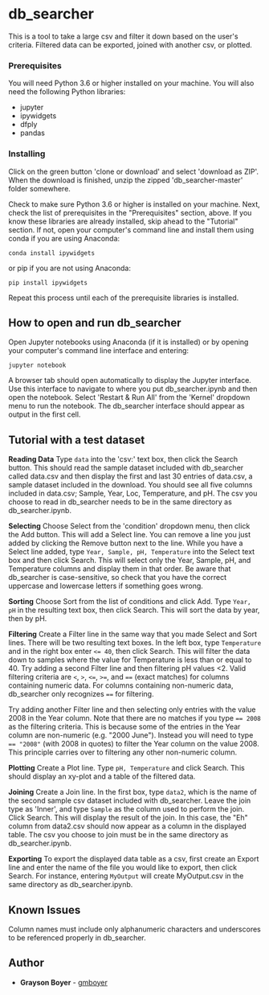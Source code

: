# db_searcher

This is a tool to take a large csv and filter it down based on the user's criteria. Filtered data can be exported, joined with another csv, or plotted.

### Prerequisites

You will need Python 3.6 or higher installed on your machine. You will also need the following Python libraries:

- jupyter
- ipywidgets
- dfply
- pandas

### Installing

Click on the green button 'clone or download' and select 'download as ZIP'. When the download is finished, unzip the zipped 'db_searcher-master' folder somewhere.

Check to make sure Python 3.6 or higher is installed on your machine. Next, check the list of prerequisites in the "Prerequisites" section, above. If you know these libraries are already installed, skip ahead to the "Tutorial" section. If not, open your computer's command line and install them using conda if you are using Anaconda:

```
conda install ipywidgets
```

or pip if you are not using Anaconda:

```
pip install ipywidgets
```

Repeat this process until each of the prerequisite libraries is installed.

## How to open and run db_searcher

Open Jupyter notebooks using Anaconda (if it is installed) or by opening your computer's command line interface and entering:

```
jupyter notebook
```

A browser tab should open automatically to display the Jupyter interface. Use this interface to navigate to where you put db_searcher.ipynb and then open the notebook. Select 'Restart & Run All' from the 'Kernel' dropdown menu to run the notebook. The db_searcher interface should appear as output in the first cell.

## Tutorial with a test dataset

**Reading Data** Type ```data``` into the 'csv:' text box, then click the Search button. This should read the sample dataset included with db_searcher called data.csv and then display the first and last 30 entries of data.csv, a sample dataset included in the download. You should see all five columns included in data.csv; Sample, Year, Loc, Temperature, and pH. The csv you choose to read in db_searcher needs to be in the same directory as db_searcher.ipynb.

**Selecting** Choose Select from the 'condition' dropdown menu, then click the Add button. This will add a Select line. You can remove a line you just added by clicking the Remove button next to the line. While you have a Select line added, type ```Year, Sample, pH, Temperature``` into the Select text box and then click Search. This will select only the Year, Sample, pH, and Temperature columns and display them in that order. Be aware that db_searcher is case-sensitive, so check that you have the correct uppercase and lowercase letters if something goes wrong.

**Sorting** Choose Sort from the list of conditions and click Add. Type ```Year, pH``` in the resulting text box, then click Search. This will sort the data by year, then by pH.

**Filtering** Create a Filter line in the same way that you made Select and Sort lines. There will be two resulting text boxes. In the left box, type ```Temperature``` and in the right box enter ```<= 40```, then click Search. This will filter the data down to samples where the value for Temperature is less than or equal to 40. Try adding a second Filter line and then filtering pH values <2. Valid filtering criteria are ```<```, ```>```, ```<=```, ```>=```, and ```==``` (exact matches) for columns containing numeric data. For columns containing non-numeric data, db_searcher only recognizes ```==``` for filtering.

Try adding another Filter line and then selecting only entries with the value 2008 in the Year column. Note that there are no matches if you type ```== 2008``` as the filtering criteria. This is because some of the entries in the Year column are non-numeric (e.g. "2000 June"). Instead you will need to type ```== "2008"``` (with 2008 in quotes) to filter the Year column on the value 2008. This principle carries over to filtering any other non-numeric column.

**Plotting** Create a Plot line. Type ```pH, Temperature``` and click Search. This should display an xy-plot and a table of the filtered data.

**Joining** Create a Join line. In the first box, type ```data2```, which is the name of the second sample csv dataset included with db_searcher. Leave the join type as 'Inner', and type ```Sample``` as the column used to perform the join. Click Search. This will display the result of the join. In this case, the "Eh" column from data2.csv should now appear as a column in the displayed table. The csv you choose to join must be in the same directory as db_searcher.ipynb.

**Exporting** To export the displayed data table as a csv, first create an Export line and enter the name of the file you would like to export, then click Search. For instance, entering ```MyOutput``` will create MyOutput.csv in the same directory as db_searcher.ipynb.


## Known Issues
Column names must include only alphanumeric characters and underscores to be referenced properly in db_searcher.

## Author

* **Grayson Boyer** - [gmboyer](https://github.com/gmboyer)